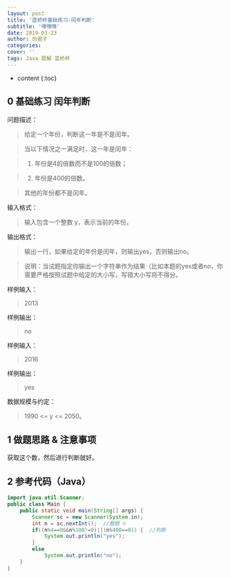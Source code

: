 ```yaml
---
layout: post
title: '蓝桥杯基础练习-闰年判断'
subtitle: '嘿嘿嘿'
date: 2019-03-23
author: 伪君子
categories:
cover: ''
tags: Java 题解 蓝桥杯
---
```


* content
{:toc}


## 0 基础练习 闰年判断   
问题描述：
>给定一个年份，判断这一年是不是闰年。

>当以下情况之一满足时，这一年是闰年：

>1. 年份是4的倍数而不是100的倍数；

>2. 年份是400的倍数。

>其他的年份都不是闰年。

输入格式：
>输入包含一个整数 y，表示当前的年份。

输出格式：
>输出一行，如果给定的年份是闰年，则输出yes，否则输出no。

>说明：当试题指定你输出一个字符串作为结果（比如本题的yes或者no，你需要严格按照试题中给定的大小写，写错大小写将不得分。

样例输入：
>2013

样例输出：
>no

样例输入：
>2016

样例输出：
>yes

数据规模与约定：
>1990 <= y <= 2050。

## 1 做题思路 & 注意事项
获取这个数，然后进行判断就好。

## 2 参考代码（Java）

```Java
import java.util.Scanner;
public class Main {
    public static void main(String[] args) {
        Scanner sc = new Scanner(System.in);
        int n = sc.nextInt();  //整数 n
        if((n%4==0&&n%100!=0)||(n%400==0)) {  //判断
        	System.out.println("yes");
        }
        else
        	System.out.println("no");
    }
}
```